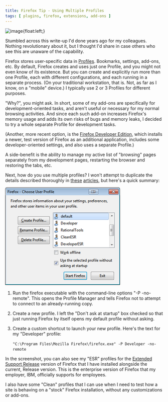 ```yaml
---
title: Firefox Tip - Using Multiple Profiles
tags: [ plugins, firefox, extensions, add-ons ]
---
```

![image](https://mozorg.cdn.mozilla.net/media/img/styleguide/identity/firefox/usage-logo.png?2013-06){float:left;}

Stumbled across this write-up I'd done years ago for my colleagues. Nothing revolutionary about it, but I thought I'd share in case others who see this are unaware of the capability.

Firefox stores user-specific data in [Profiles](https://support.mozilla.org/en-US/kb/profiles-where-firefox-stores-user-data). Bookmarks, settings, add-ons, etc. By default, Firefox creates and uses just one Profile, and you might not even know of its existence. But you can create and explicitly run more than one Profile, each with different configurations, and each running in a separate process. (On your traditional workstation, that is. Not, as far as I know, on a "mobile" device.) I typically use 2 or 3 Profiles for different purposes.

"Why?", you might ask. In short, some of my add-ons are specifically for development-oriented tasks, and aren't useful or necessary for my normal browsing activities. And since each such add-on increases Firefox's memory usage and adds its own risks of bugs and memory leaks, I decided to try a whole separate Profile for development tasks.

(Another, more recent option, is the [Firefox Developer Edition](https://www.mozilla.org/en-US/firefox/developer/), which installs a newer, test version of Firefox as an additional application, includes some developer-oriented settings, and also uses a separate Profile.)

A side-benefit is the ability to manage my active list of "browsing" pages separately from my development pages, restarting the browser and restoring the tabs, etc.

Next, how do you use multiple profiles?  I won't attempt to duplicate the details described thoroughly in [these](http://kb.mozillazine.org/Profile_Manager) [articles](http://kb.mozillazine.org/Opening_a_new_instance_of_your_Mozilla_application_with_another_profile), but here's a quick summary:

![image](/assets/FirefoxProfileManager.png)

1.  Run the firefox executable with the command-line options "-P -no-remote".  This opens the Profile Manager and tells Firefox not to attempt to connect to an already-running copy.  

2.  Create a new profile.  I left the "Don't ask at startup" box checked so that just running Firefox by itself opens my default profile without asking.  

3.  Create a custom shortcut to launch your new profile.  Here's the text for my "Developer" profile:  

    `"C:\Program Files\Mozilla Firefox\firefox.exe" -P Developer -no-remote`

In the screenshot, you can also see my "ESR" profiles for the [Extended Support Release](https://www.mozilla.org/en-US/firefox/organizations/) version of Firefox that I have installed alongside the current, Release version. This is the enterprise version of Firefox that my employer, IBM, officially supports for employees.

I also have some "Clean" profiles that I can use when I need to test how a site is behaving on a "stock" Firefox installation, without any customizations or add-ons.

